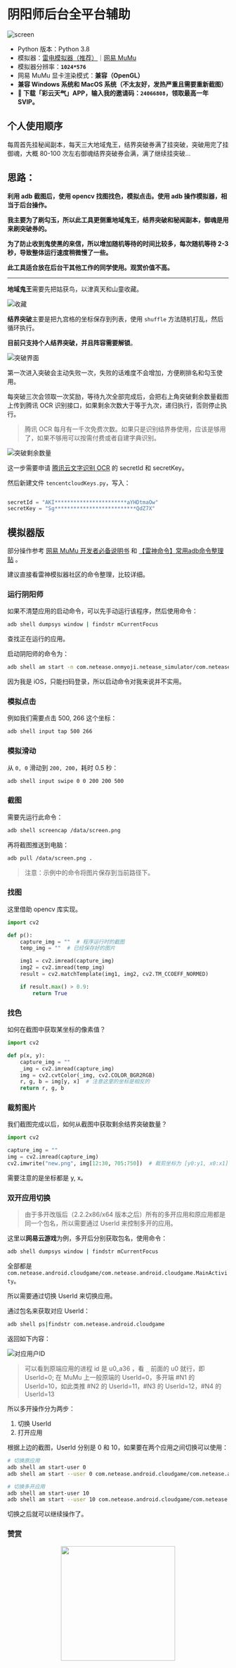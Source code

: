 # 阴阳师后台全平台辅助

![screen](https://i.loli.net/2021/07/06/XMYBNbmcJZlR6rH.jpg)

- Python 版本：Python 3.8
- 模拟器：[雷电模拟器（推荐）](https://www.ldmnq.com/)｜[网易 MuMu](http://mumu.163.com/)  
- 模拟器分辨率：**`1024*576`**
- 网易 MuMu 显卡渲染模式：**兼容（OpenGL）**
- **兼容 Windows 系统和 MacOS 系统（不太友好，发热严重且需要重新截图）**
- **🍒 下载「彩云天气」APP，输入我的邀请码：`24066808`，领取最高一年 SVIP。**

## 个人使用顺序

每周首先挂秘闻副本，每天三大地域鬼王，结界突破券满了挂突破，突破用完了挂御魂，大概 80-100 次左右御魂结界突破券会满，满了继续挂突破...

## 思路：

**利用 adb 截图后，使用 opencv 找图找色，模拟点击。使用 adb 操作模拟器，相当于后台操作。**

**我主要为了刷勾玉，所以此工具更侧重地域鬼王，结界突破和秘闻副本，御魂是用来刷突破券的。**

**为了防止收到鬼使黑的来信，所以增加随机等待的时间比较多，每次随机等待 2-3 秒，导致整体运行速度稍微慢了一些。**

**此工具适合放在后台干其他工作的同学使用。观赏价值不高。**

------

**地域鬼王**需要先把姑获鸟，以津真天和山童收藏。

![收藏](https://i.loli.net/2021/03/25/9VgW8nmsNKGDrtU.jpg)

**结界突破**主要是把九宫格的坐标保存到列表，使用 `shuffle` 方法随机打乱，然后循环执行。

**目前只支持个人结界突破，并且阵容需要解锁**。

![突破界面](https://i.loli.net/2021/03/25/NBIz6W1V2E5Gaxi.jpg)

第一次进入突破会主动失败一次，失败的话难度不会增加，方便刷排名和勾玉使用。

每突破三次会领取一次奖励，等待九次全部完成后，会把右上角突破剩余数量截图上传到腾讯 OCR 识别接口，如果剩余次数大于等于九次，递归执行，否则停止执行。

> 腾讯 OCR 每月有一千次免费次数。如果只是识别结界券使用，应该是够用了，如果不够用可以按需付费或者自建字典识别。

![突破剩余数量](https://i.loli.net/2020/10/23/3nSe5p8YMi9LlTw.png)

这一步需要申请 [腾讯云文字识别 OCR](https://cloud.tencent.com/product/ocr-catalog) 的 secretId 和 secretKey。

然后新建文件 `tencentcloudKeys.py`，写入：

```python

secretId = "AKI***********************aYHDtmaOw"
secretKey = "Sg**************************QdZ7X"
```

## 模拟器版

部分操作参考 [网易 MuMu 开发者必备说明书](http://mumu.163.com/help/func/20190129/30131_797867.html) 和 [【雷神命令】常用adb命令整理贴](https://www.ldmnq.com/forum/thread-32-1-1.html) 。

建议直接看雷神模拟器社区的命令整理，比较详细。

### 运行阴阳师

如果不清楚应用的启动命令，可以先手动运行该程序，然后使用命令：

```bash
adb shell dumpsys window | findstr mCurrentFocus
```

查找正在运行的应用。

启动阴阳师的命令为：

```bash
adb shell am start -n com.netease.onmyoji.netease_simulator/com.netease.onmyoji.Client
```

因为我是 iOS，只能扫码登录，所以启动命令对我来说并不实用。

### 模拟点击

例如我们需要点击 500, 266 这个坐标：

```bash
adb shell input tap 500 266
```

### 模拟滑动

从 `0, 0` 滑动到 `200, 200`，耗时 0.5 秒：

```bash
adb shell input swipe 0 0 200 200 500
```

### 截图

需要先运行此命令：

```bash
adb shell screencap /data/screen.png
```

再将截图推送到电脑：

```bash
adb pull /data/screen.png .
```

> 注意：示例中的命令将图片保存到当前路径下。

### 找图

这里借助 opencv 库实现。

```python
import cv2

def p():
    capture_img = ""  # 程序运行时的截图
    temp_img = ""  # 已经保存好的图片

    img1 = cv2.imread(capture_img)
    img2 = cv2.imread(temp_img)
    result = cv2.matchTemplate(img1, img2, cv2.TM_CCOEFF_NORMED)

    if result.max() > 0.9:
        return True
```

### 找色

如何在截图中获取某坐标的像素值？

```python
import cv2

def p(x, y):
    capture_img = ""
    _img = cv2.imread(capture_img)
    img = cv2.cvtColor(_img, cv2.COLOR_BGR2RGB)
    r, g, b = img[y, x]  # 注意这里的坐标是相反的
    return r, g, b
```

### 裁剪图片

我们截图完成以后，如何从截图中获取剩余结界突破数量？

```python
import cv2

capture_img = ""
img = cv2.imread(capture_img)
cv2.imwrite("new.png", img[12:30, 705:750])  # 裁剪坐标为 [y0:y1, x0:x1]
```

需要注意的是坐标都是 y, x。

### 双开应用切换

> 由于多开改版后（2.2.2x86/x64 版本之后）所有的多开应用和原应用都是同一个包名，所以需要通过 UserId 来控制多开的应用。

这里以**网易云游戏**为例，多开后分别获取包名，使用命令：

```bash
adb shell dumpsys window | findstr mCurrentFocus
```

全部都是 `com.netease.android.cloudgame/com.netease.android.cloudgame.MainActivity`。

所以需要通过切换 UserId 来切换应用。

通过包名来获取对应 UserId：

```bash
adb shell ps|findstr com.netease.android.cloudgame
```

返回如下内容：

![对应用户ID](https://i.loli.net/2020/10/24/Bv3CjegrU1i7XsR.png)

> 可以看到原端应用的进程 id 是 u0_a36 ，看 `_` 前面的 u0 就行，即 UserId=0;
> 在 MuMu 上一般原端的 UserId=0，多开端 #N1 的 UserId=10，如此类推 #N2 的 UserId=11，#N3 的 UserId=12，#N4 的 UserId=13

所以多开操作分为两步：

1. 切换 UserId
2. 打开应用

根据上边的截图，UserId 分别是 0 和 10，如果要在两个应用之间切换可以使用：

```bash
# 切换原应用
adb shell am start-user 0
adb shell am start --user 0 com.netease.android.cloudgame/com.netease.android.cloudgame.MainActivity

# 切换多开应用
adb shell am start-user 10
adb shell am start --user 10 com.netease.android.cloudgame/com.netease.android.cloudgame.MainActivity
```

切换之后就可以继续操作了。

### 赞赏

<div align=center><img width="260" height="260" src="https://i.loli.net/2021/01/12/ykHU2RSXoCZFfxr.jpg"></div>
